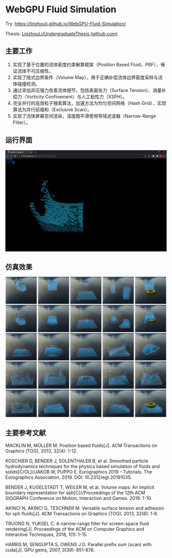# WebGPU Fluid Simulation

Try: https://linzhouli.github.io/WebGPU-Fluid-Simulation/

Thesis: [LinzhouLi/UndergraduateThesis (github.com)](https://github.com/LinzhouLi/UndergraduateThesis)

## 主要工作

1. 实现了基于位置的流体密度约束解算框架（Position Based Fluid，PBF），保证流体不可压缩性。
2. 实现了隐式边界条件（Volume Map），用于正确补偿流体边界密度采样与流体碰撞检测。
3. 通过添加非压强力改善流体细节，包括表面张力（Surface Tension）、涡量补偿力（Vorticity Confinement）与人工粘性力（XSPH）。
4. 完全并行的高效粒子搜索算法，加速方法为均匀空间网格（Hash Grid），实现算法为并行前缀和（Exclusive Scan）。
5. 实现了流体屏幕空间渲染，深度图平滑使用窄域滤波器（Narrow-Range Filter）。

## 运行界面

![result](img/result.png)

## 仿真效果

![demo](img/demo.png)

## 主要参考文献

MACKLIN M, MÜLLER M. Position based fluids[J]. ACM Transactions on Graphics (TOG), 2013, 32(4): 1-12.

KOSCHIER D, BENDER J, SOLENTHALER B, et al. Smoothed particle hydrodynamics techniques for the physics based simulation of fluids and solids[C/OL]//JAKOB W, PUPPO E. Eurographics 2019 - Tutorials. The Eurographics Association, 2019. DOI: 10.2312/egt.20191035.

BENDER J, KUGELSTADT T, WEILER M, et al. Volume maps: An implicit boundary representation for sph[C]//Proceedings of the 12th ACM SIGGRAPH Conference on Motion, Interaction and Games. 2019: 1-10.

AKINCI N, AKINCI G, TESCHNER M. Versatile surface tension and adhesion for sph fluids[J]. ACM Transactions on Graphics (TOG), 2013, 32(6): 1-8.

TRUONG N, YUKSEL C. A narrow-range filter for screen-space fluid rendering[J]. Proceedings of the ACM on Computer Graphics and Interactive Techniques, 2018, 1(1): 1-15.

HARRIS M, SENGUPTA S, OWENS J D. Parallel prefix sum (scan) with cuda[J]. GPU gems, 2007, 3(39): 851-876.
